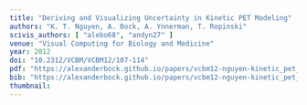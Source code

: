 ```yaml
---
title: "Deriving and Visualizing Uncertainty in Kinetic PET Modeling"
authors: "K. T. Nguyen, A. Bock, A. Ynnerman, T. Ropinski"
scivis_authors: [ "alebo68", "andyn27" ]
venue: "Visual Computing for Biology and Medicine"
year: 2012
doi: "10.2312/VCBM/VCBM12/107-114"
pdf: "https://alexanderbock.github.io/papers/vcbm12-nguyen-kinetic_pet_modeling.pdf"
bib: "https://alexanderbock.github.io/papers/vcbm12-nguyen-kinetic_pet_modeling.bib"
thumbnail: 
---
```


